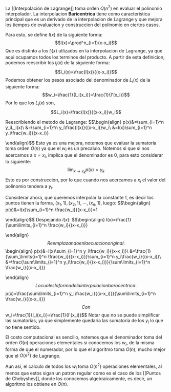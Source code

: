La [[Interpolación de Lagrange]] toma orden $O(n^2)$ en evaluar el polinomio interpolador.
La interpolacion **Baricentrica** tiene como caracteristica principal que es un derivado de la interpolacion de Lagrange y que mejora los tiempos de evaluacion y construccion del polinomio en ciertos casos.

Para esto, se define  $l(x)$ de la siguiente forma:
$$l(x)=\prod^n_{i=1}(x-x_i)$$
Que es distinto a los $l_i(x)$ utlizados en la interpolacion de Lagrange, ya que aqui ocupamos todos los terminos del producto.
A partir de esta definicion, podemos reescribir los $l_i(x)$ de la siguiente forma:
$$l_i(x)=\frac{l(x)}{(x-x_i)}$$
Podemos obtener los pesos asociado del denominador de $L_i(x)$ de la siguiente forma:
$$w_i=\frac{1}{l_i(x_i)}=\frac{1}{l'(x_i)}$$
Por lo que los $L_i(x)$ son,$$L_i(x)=\frac{l(x)}{(x-x_i)}w_i$$

Reescribiendo el metodo de Lagrange: 
$$\begin{align}
p(x)&=\sum_{i=1}^n y_iL_i(x)\\
&=\sum_{i=1}^n y_i\frac{l(x)}{(x-x_i)}w_i\\
&=l(x)\sum_{i=1}^n y_i\frac{w_i}{(x-x_i)}

\end{align}$$
Esto ya es una mejora, notemos que evaluar la sumatoria toma orden $O(n)$ ya que el $w_i$ es un precalulo.
Notemos si que si nos acercamos a $x=x_i$, implica que el denominador es 0, para esto considerar lo siguiente:
$$\lim_{x\rightarrow x_k}p(x)=y_k$$
Esto es por construccion, por lo que cuando nos acercamos a $x_i$ el valor del polinomio tendera a $y_i$.

Considerar ahora, que queremos interpolar la constante 1, es decir los puntos tienen la forma, $(x_1,1),(x_2,1),\cdots,(x_n,1)$, luego:
$$\begin{align}
p(x)&=l(x)\sum_{i=1}^n \frac{w_i}{(x-x_i)}=1

\end{align}$$
Despejando $l(x)$:
$$\begin{align}
l(x)=\frac{1}{\sum\limits_{i=1}^n \frac{w_i}{(x-x_i)}}

\end{align}$$
Reemplazando en la ecuacion original:
$$\begin{align}
p(x)&=l(x)\sum_{i=1}^n y_i\frac{w_i}{(x-x_i)}\\
&=\frac{1}{\sum_\limits{i=1}^n \frac{w_i}{(x-x_i)}}\sum_{i=1}^n y_i\frac{w_i}{(x-x_i)}\\
&=\frac{\sum\limits_{i=1}^n y_i\frac{w_i}{(x-x_i)}}{\sum\limits_{i=1}^n \frac{w_i}{(x-x_i)}}

\end{align}$$
Lo cual es la forma de la interpolacion barocentrica:$$p(x)=\frac{\sum\limits_{i=1}^n y_i\frac{w_i}{(x-x_i)}}{\sum\limits_{i=1}^n \frac{w_i}{(x-x_i)}}$$
Con $$w_i=\frac{1}{l_i(x_i)}=\frac{1}{l'(x_i)}$$
Notar que no se puede simplificar las sumatorias, ya que simplemente quedaria las sumatoria de los $y_i$ lo que no tiene sentido.

El costo computacional es sencillo, notemos que el denominador toma del orden $O(n)$  operaciones elementales si conocemos los $w_i$, de la misma forma de que el numerador, por lo que el algoritmo toma $O(n)$, mucho mejor que el $O(n^2)$ de Lagrange.

Aun asi, el calculo de todos los $w_i$ toma $O(n^2)$ operaciones elementales, al menos que estos sigan un patron regular como es el caso de los [[Puntos de Chebyshev]], donde los conocemos algebraicamente, es decir, un algoritmo los obtiene en $O(n)$.